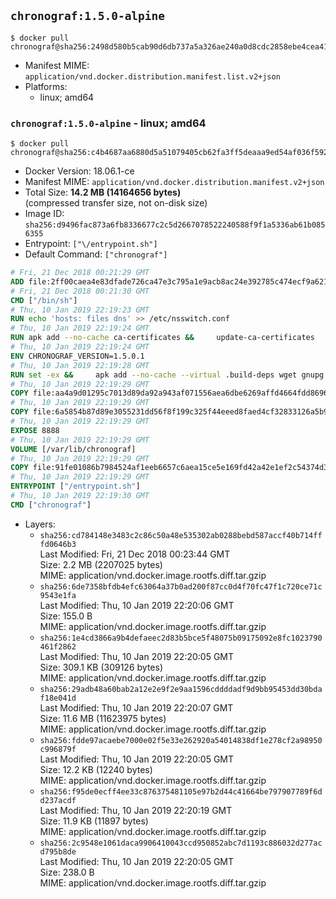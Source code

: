 ## `chronograf:1.5.0-alpine`

```console
$ docker pull chronograf@sha256:2498d580b5cab90d6db737a5a326ae240a0d8cdc2858ebe4cea41212d9def471
```

-	Manifest MIME: `application/vnd.docker.distribution.manifest.list.v2+json`
-	Platforms:
	-	linux; amd64

### `chronograf:1.5.0-alpine` - linux; amd64

```console
$ docker pull chronograf@sha256:c4b4687aa6880d5a51079405cb62fa3ff5deaaa9ed54af036f59252b3bf6c315
```

-	Docker Version: 18.06.1-ce
-	Manifest MIME: `application/vnd.docker.distribution.manifest.v2+json`
-	Total Size: **14.2 MB (14164656 bytes)**  
	(compressed transfer size, not on-disk size)
-	Image ID: `sha256:d9496fac873a6fb8336677c2c5d2667078522240588f9f1a5336ab61b0856355`
-	Entrypoint: `["\/entrypoint.sh"]`
-	Default Command: `["chronograf"]`

```dockerfile
# Fri, 21 Dec 2018 00:21:29 GMT
ADD file:2ff00caea4e83dfade726ca47e3c795a1e9acb8ac24e392785c474ecf9a621f2 in / 
# Fri, 21 Dec 2018 00:21:30 GMT
CMD ["/bin/sh"]
# Thu, 10 Jan 2019 22:19:23 GMT
RUN echo 'hosts: files dns' >> /etc/nsswitch.conf
# Thu, 10 Jan 2019 22:19:24 GMT
RUN apk add --no-cache ca-certificates &&     update-ca-certificates
# Thu, 10 Jan 2019 22:19:24 GMT
ENV CHRONOGRAF_VERSION=1.5.0.1
# Thu, 10 Jan 2019 22:19:28 GMT
RUN set -ex &&     apk add --no-cache --virtual .build-deps wget gnupg tar &&     for key in         05CE15085FC09D18E99EFB22684A14CF2582E0C5 ;     do         gpg --keyserver ha.pool.sks-keyservers.net --recv-keys "$key" ||         gpg --keyserver pgp.mit.edu --recv-keys "$key" ||         gpg --keyserver keyserver.pgp.com --recv-keys "$key" ;     done &&     wget --no-verbose https://dl.influxdata.com/chronograf/releases/chronograf-${CHRONOGRAF_VERSION}-static_linux_amd64.tar.gz.asc &&     wget --no-verbose https://dl.influxdata.com/chronograf/releases/chronograf-${CHRONOGRAF_VERSION}-static_linux_amd64.tar.gz &&     gpg --batch --verify chronograf-${CHRONOGRAF_VERSION}-static_linux_amd64.tar.gz.asc chronograf-${CHRONOGRAF_VERSION}-static_linux_amd64.tar.gz &&     mkdir -p /usr/src &&     tar -C /usr/src -xzf chronograf-${CHRONOGRAF_VERSION}-static_linux_amd64.tar.gz &&     rm -f /usr/src/chronograf-*/chronograf.conf &&     chmod +x /usr/src/chronograf-*/* &&     cp -a /usr/src/chronograf-*/* /usr/bin/ &&     rm -rf *.tar.gz* /usr/src /root/.gnupg &&     apk del .build-deps
# Thu, 10 Jan 2019 22:19:29 GMT
COPY file:aa4a9d01295c7013d89da92a943af071556aea6dbe6269affd4664fdd86969b8 in /usr/share/chronograf/LICENSE 
# Thu, 10 Jan 2019 22:19:29 GMT
COPY file:6a5854b87d89e3055231dd56f8f199c325f44eeed8faed4cf32833126a5b9cd9 in /usr/share/chronograf/agpl-3.0.md 
# Thu, 10 Jan 2019 22:19:29 GMT
EXPOSE 8888
# Thu, 10 Jan 2019 22:19:29 GMT
VOLUME [/var/lib/chronograf]
# Thu, 10 Jan 2019 22:19:29 GMT
COPY file:91fe01086b7984524af1eeb6657c6aea15ce5e169fd42a42e1ef2c54374d30a2 in /entrypoint.sh 
# Thu, 10 Jan 2019 22:19:29 GMT
ENTRYPOINT ["/entrypoint.sh"]
# Thu, 10 Jan 2019 22:19:30 GMT
CMD ["chronograf"]
```

-	Layers:
	-	`sha256:cd784148e3483c2c86c50a48e535302ab0288bebd587accf40b714fffd0646b3`  
		Last Modified: Fri, 21 Dec 2018 00:23:44 GMT  
		Size: 2.2 MB (2207025 bytes)  
		MIME: application/vnd.docker.image.rootfs.diff.tar.gzip
	-	`sha256:6de7358bfdb4efc63064a37b0ad200f87cc0d4f70fc47f1c720ce71c9543e1fa`  
		Last Modified: Thu, 10 Jan 2019 22:20:06 GMT  
		Size: 155.0 B  
		MIME: application/vnd.docker.image.rootfs.diff.tar.gzip
	-	`sha256:1e4cd3866a9b4defaeec2d83b5bce5f48075b09175092e8fc1023790461f2862`  
		Last Modified: Thu, 10 Jan 2019 22:20:05 GMT  
		Size: 309.1 KB (309126 bytes)  
		MIME: application/vnd.docker.image.rootfs.diff.tar.gzip
	-	`sha256:29adb48a60bab2a12e2e9f2e9aa1596cddddadf9d9bb95453dd30bdaf18e041d`  
		Last Modified: Thu, 10 Jan 2019 22:20:07 GMT  
		Size: 11.6 MB (11623975 bytes)  
		MIME: application/vnd.docker.image.rootfs.diff.tar.gzip
	-	`sha256:fdde97acaebe7000e02f5e33e262920a54014838df1e278cf2a98950c996879f`  
		Last Modified: Thu, 10 Jan 2019 22:20:05 GMT  
		Size: 12.2 KB (12240 bytes)  
		MIME: application/vnd.docker.image.rootfs.diff.tar.gzip
	-	`sha256:f95de0ecff4ee33c876375481105e97b2d44c41664be797907789f6dd237acdf`  
		Last Modified: Thu, 10 Jan 2019 22:20:19 GMT  
		Size: 11.9 KB (11897 bytes)  
		MIME: application/vnd.docker.image.rootfs.diff.tar.gzip
	-	`sha256:2c9548e1061daca9906410043ccd950852abc7d1193c886032d277acd795b8de`  
		Last Modified: Thu, 10 Jan 2019 22:20:05 GMT  
		Size: 238.0 B  
		MIME: application/vnd.docker.image.rootfs.diff.tar.gzip
